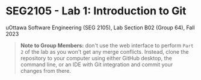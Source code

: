 # SEG2105 - Lab 1: Introduction to Git
uOttawa Software Engineering (SEG 2105), Lab Section B02 (Group 64), Fall 2023

> **Note to Group Members:** don't use the web interface to perform `Part 2` of the lab as you won't get any merge conflicts. Instead, clone the repository to your computer using either GitHub desktop, the command line, or an IDE with Git integration and commit your changes from there.
